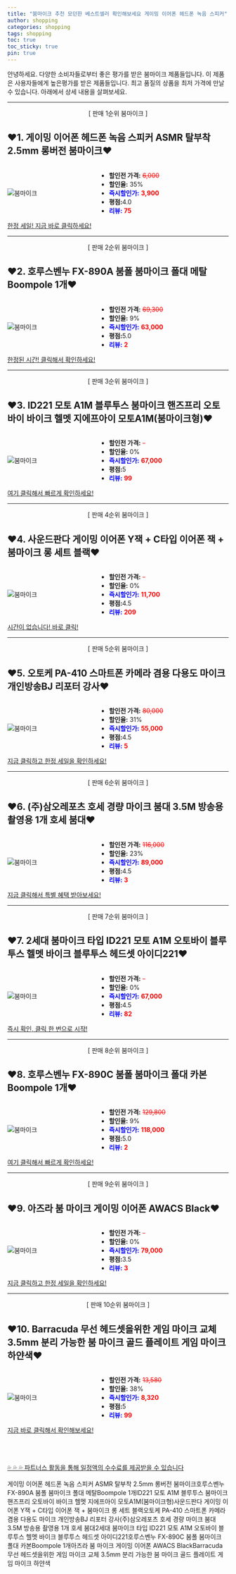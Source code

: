 ```yaml
---
title: "붐마이크 추천 모던한 베스트셀러 확인해보세요 게이밍 이어폰 헤드폰 녹음 스피커"
author: shopping
categories: shopping
tags: shopping
toc: true
toc_sticky: true
pin: true
---
```

안녕하세요. 다양한 소비자들로부터 좋은 평가를 받은 붐마이크 제품들입니다. 이 제품은 사용자들에게 높은평가를 받은 제품들입니다. 최고 품질의 상품을 최저 가격에 만날 수 있습니다. 아래에서 상세 내용을 살펴보세요.

---
<p class="toplist" style="margin: 0 auto; display: block; width: fit-content;">[ 판매 1순위 붐마이크 ]</p>

<h2><strong>❤️1. 게이밍 이어폰 헤드폰 녹음 스피커 ASMR 탈부착 2.5mm 롱버전 붐마이크❤️</strong></h2>

<div style="display: flex; align-items: center;">
    <div style="flex: 0.4;">
        <img src="https://thumbnail6.coupangcdn.com/thumbnails/remote/230x230ex/image/vendor_inventory/7fad/0bf7896632b7e7f1506af493aa42f7752c1848a2a3e8adb4a8ef3d90efd6.jpg" alt="붐마이크" style="max-width: 100%;">
    </div>
    <div style="flex: 0.6; margin-left: 10px;">
        <ul>
            <li><strong>할인전 가격:</strong> <del style="color: red;">6,000</del></li>
            <li><strong>할인율:</strong> 35%</li>
            <li><span style='color:blue'><strong>즉시할인가:</strong></span> <span style='color:red'><strong>3,900</strong></span></li>
            <li><strong>평점:</strong>4.0</li>
            <li><span style='color:blue'><strong>리뷰:</strong></span> <span style='color:red'><strong>75</strong></span></li>
        </ul>
    </div>
</div>
<div class="center">
    <a href="https://William4Davisa.github.io?lptag=AF9450613&subid=githubio&pageKey=6177054766&traceid=V0-153&itemId=12098355425&vendorItemId=79370174574" class="myButton">
        한정 세일! 지금 바로 클릭하세요!
    </a>
</div>


---
<p class="toplist" style="margin: 0 auto; display: block; width: fit-content;">[ 판매 2순위 붐마이크 ]</p>

<h2><strong>❤️2. 호루스벤누 FX-890A 붐폴 붐마이크 폴대 메탈Boompole 1개❤️</strong></h2>

<div style="display: flex; align-items: center;">
    <div style="flex: 0.4;">
        <img src="https://thumbnail9.coupangcdn.com/thumbnails/remote/230x230ex/image/vendor_inventory/4a50/49b4f4983df59fa225cd9388cd6d0d341c51bf307dec019b5f1d5797906e.jpg" alt="붐마이크" style="max-width: 100%;">
    </div>
    <div style="flex: 0.6; margin-left: 10px;">
        <ul>
            <li><strong>할인전 가격:</strong> <del style="color: red;">69,300</del></li>
            <li><strong>할인율:</strong> 9%</li>
            <li><span style='color:blue'><strong>즉시할인가:</strong></span> <span style='color:red'><strong>63,000</strong></span></li>
            <li><strong>평점:</strong>5.0</li>
            <li><span style='color:blue'><strong>리뷰:</strong></span> <span style='color:red'><strong>2</strong></span></li>
        </ul>
    </div>
</div>
<div class="center">
    <a href="https://William4Davisa.github.io?lptag=AF9450613&subid=githubio&pageKey=110050466&traceid=V0-153&itemId=332160968&vendorItemId=88345155185" class="myButton">
        한정된 시간! 클릭해서 확인하세요!
    </a>
</div>


---
<p class="toplist" style="margin: 0 auto; display: block; width: fit-content;">[ 판매 3순위 붐마이크 ]</p>

<h2><strong>❤️3. ID221 모토 A1M 블루투스 붐마이크 핸즈프리 오토바이 바이크 헬멧 지에프아이 모토A1M(붐마이크형)❤️</strong></h2>

<div style="display: flex; align-items: center;">
    <div style="flex: 0.4;">
        <img src="https://thumbnail6.coupangcdn.com/thumbnails/remote/230x230ex/image/vendor_inventory/b267/16eebdd99e543db248739066c66b65f5ca739f43d7f75186b244f359135f.jpg" alt="붐마이크" style="max-width: 100%;">
    </div>
    <div style="flex: 0.6; margin-left: 10px;">
        <ul>
            <li><strong>할인전 가격:</strong> <del style="color: red;">-</del></li>
            <li><strong>할인율:</strong> 0%</li>
            <li><span style='color:blue'><strong>즉시할인가:</strong></span> <span style='color:red'><strong>67,000</strong></span></li>
            <li><strong>평점:</strong>5</li>
            <li><span style='color:blue'><strong>리뷰:</strong></span> <span style='color:red'><strong>99</strong></span></li>
        </ul>
    </div>
</div>
<div class="center">
    <a href="https://William4Davisa.github.io?lptag=AF9450613&subid=githubio&pageKey=8239526896&traceid=V0-153&itemId=23713815097&vendorItemId=90738695654" class="myButton">
        여기 클릭해서 빠르게 확인하세요!
    </a>
</div>


---
<p class="toplist" style="margin: 0 auto; display: block; width: fit-content;">[ 판매 4순위 붐마이크 ]</p>

<h2><strong>❤️4. 사운드판다 게이밍 이어폰 Y잭 + C타입 이어폰 잭 + 붐마이크 롱 세트 블랙❤️</strong></h2>

<div style="display: flex; align-items: center;">
    <div style="flex: 0.4;">
        <img src="https://thumbnail7.coupangcdn.com/thumbnails/remote/230x230ex/image/retail/images/2022/03/17/15/8/8050f252-0392-4d47-b94a-31245c03ec6e.jpg" alt="붐마이크" style="max-width: 100%;">
    </div>
    <div style="flex: 0.6; margin-left: 10px;">
        <ul>
            <li><strong>할인전 가격:</strong> <del style="color: red;">-</del></li>
            <li><strong>할인율:</strong> 0%</li>
            <li><span style='color:blue'><strong>즉시할인가:</strong></span> <span style='color:red'><strong>11,700</strong></span></li>
            <li><strong>평점:</strong>4.5</li>
            <li><span style='color:blue'><strong>리뷰:</strong></span> <span style='color:red'><strong>209</strong></span></li>
        </ul>
    </div>
</div>
<div class="center">
    <a href="https://William4Davisa.github.io?lptag=AF9450613&subid=githubio&pageKey=6400724088&traceid=V0-153&itemId=13683852500&vendorItemId=80935549054" class="myButton">
        시간이 없습니다! 바로 클릭!
    </a>
</div>


---
<p class="toplist" style="margin: 0 auto; display: block; width: fit-content;">[ 판매 5순위 붐마이크 ]</p>

<h2><strong>❤️5. 오토케 PA-410 스마트폰 카메라 겸용 다용도 마이크 개인방송BJ 리포터 강사❤️</strong></h2>

<div style="display: flex; align-items: center;">
    <div style="flex: 0.4;">
        <img src="https://thumbnail8.coupangcdn.com/thumbnails/remote/230x230ex/image/vendor_inventory/images/2018/08/21/12/7/2b500174-161c-48b8-aee4-cb8d7fb904d8.jpg" alt="붐마이크" style="max-width: 100%;">
    </div>
    <div style="flex: 0.6; margin-left: 10px;">
        <ul>
            <li><strong>할인전 가격:</strong> <del style="color: red;">80,000</del></li>
            <li><strong>할인율:</strong> 31%</li>
            <li><span style='color:blue'><strong>즉시할인가:</strong></span> <span style='color:red'><strong>55,000</strong></span></li>
            <li><strong>평점:</strong>4.5</li>
            <li><span style='color:blue'><strong>리뷰:</strong></span> <span style='color:red'><strong>5</strong></span></li>
        </ul>
    </div>
</div>
<div class="center">
    <a href="https://William4Davisa.github.io?lptag=AF9450613&subid=githubio&pageKey=124589422&traceid=V0-153&itemId=368674785&vendorItemId=3894952970" class="myButton">
        지금 클릭하고 한정 세일을 확인하세요!
    </a>
</div>


---
<p class="toplist" style="margin: 0 auto; display: block; width: fit-content;">[ 판매 6순위 붐마이크 ]</p>

<h2><strong>❤️6. (주)삼오레포츠 호세 경량 마이크 붐대 3.5M 방송용 촬영용 1개 호세 붐대❤️</strong></h2>

<div style="display: flex; align-items: center;">
    <div style="flex: 0.4;">
        <img src="https://thumbnail7.coupangcdn.com/thumbnails/remote/230x230ex/image/vendor_inventory/93ad/cedd302fed26fd0a62c2574b76504432ef5bc5a0aa784ac47722adb05d1b.jpg" alt="붐마이크" style="max-width: 100%;">
    </div>
    <div style="flex: 0.6; margin-left: 10px;">
        <ul>
            <li><strong>할인전 가격:</strong> <del style="color: red;">116,000</del></li>
            <li><strong>할인율:</strong> 23%</li>
            <li><span style='color:blue'><strong>즉시할인가:</strong></span> <span style='color:red'><strong>89,000</strong></span></li>
            <li><strong>평점:</strong>4.5</li>
            <li><span style='color:blue'><strong>리뷰:</strong></span> <span style='color:red'><strong>3</strong></span></li>
        </ul>
    </div>
</div>
<div class="center">
    <a href="https://William4Davisa.github.io?lptag=AF9450613&subid=githubio&pageKey=1419377963&traceid=V0-153&itemId=2457103015&vendorItemId=70450635916" class="myButton">
        지금 클릭해서 특별 혜택 받아보세요!
    </a>
</div>


---
<p class="toplist" style="margin: 0 auto; display: block; width: fit-content;">[ 판매 7순위 붐마이크 ]</p>

<h2><strong>❤️7. 2세대 붐마이크 타입 ID221 모토 A1M 오토바이 블루투스 헬멧 바이크 블루투스 헤드셋 아이디221❤️</strong></h2>

<div style="display: flex; align-items: center;">
    <div style="flex: 0.4;">
        <img src="https://thumbnail7.coupangcdn.com/thumbnails/remote/230x230ex/image/vendor_inventory/6d37/54e54617b68852c429c9add5d2676fb6cc278e78d87d620b444a3d423adc.jpg" alt="붐마이크" style="max-width: 100%;">
    </div>
    <div style="flex: 0.6; margin-left: 10px;">
        <ul>
            <li><strong>할인전 가격:</strong> <del style="color: red;">-</del></li>
            <li><strong>할인율:</strong> 0%</li>
            <li><span style='color:blue'><strong>즉시할인가:</strong></span> <span style='color:red'><strong>67,000</strong></span></li>
            <li><strong>평점:</strong>4.5</li>
            <li><span style='color:blue'><strong>리뷰:</strong></span> <span style='color:red'><strong>82</strong></span></li>
        </ul>
    </div>
</div>
<div class="center">
    <a href="https://William4Davisa.github.io?lptag=AF9450613&subid=githubio&pageKey=7138905658&traceid=V0-153&itemId=17919311705&vendorItemId=85081920848" class="myButton">
        즉시 확인, 클릭 한 번으로 시작!
    </a>
</div>


---
<p class="toplist" style="margin: 0 auto; display: block; width: fit-content;">[ 판매 8순위 붐마이크 ]</p>

<h2><strong>❤️8. 호루스벤누 FX-890C 붐폴 붐마이크 폴대 카본Boompole 1개❤️</strong></h2>

<div style="display: flex; align-items: center;">
    <div style="flex: 0.4;">
        <img src="https://thumbnail9.coupangcdn.com/thumbnails/remote/230x230ex/image/vendor_inventory/4a50/49b4f4983df59fa225cd9388cd6d0d341c51bf307dec019b5f1d5797906e.jpg" alt="붐마이크" style="max-width: 100%;">
    </div>
    <div style="flex: 0.6; margin-left: 10px;">
        <ul>
            <li><strong>할인전 가격:</strong> <del style="color: red;">129,800</del></li>
            <li><strong>할인율:</strong> 9%</li>
            <li><span style='color:blue'><strong>즉시할인가:</strong></span> <span style='color:red'><strong>118,000</strong></span></li>
            <li><strong>평점:</strong>5.0</li>
            <li><span style='color:blue'><strong>리뷰:</strong></span> <span style='color:red'><strong>2</strong></span></li>
        </ul>
    </div>
</div>
<div class="center">
    <a href="https://William4Davisa.github.io?lptag=AF9450613&subid=githubio&pageKey=1732567791&traceid=V0-153&itemId=2949188647&vendorItemId=70937723381" class="myButton">
        여기 클릭해서 빠르게 확인하세요!
    </a>
</div>


---
<p class="toplist" style="margin: 0 auto; display: block; width: fit-content;">[ 판매 9순위 붐마이크 ]</p>

<h2><strong>❤️9. 아즈라 붐 마이크 게이밍 이어폰 AWACS Black❤️</strong></h2>

<div style="display: flex; align-items: center;">
    <div style="flex: 0.4;">
        <img src="https://thumbnail8.coupangcdn.com/thumbnails/remote/230x230ex/image/retail/images/905552957428547-c0c10f3e-509d-4b76-9bc5-51b5fe97b7a1.jpg" alt="붐마이크" style="max-width: 100%;">
    </div>
    <div style="flex: 0.6; margin-left: 10px;">
        <ul>
            <li><strong>할인전 가격:</strong> <del style="color: red;">-</del></li>
            <li><strong>할인율:</strong> 0%</li>
            <li><span style='color:blue'><strong>즉시할인가:</strong></span> <span style='color:red'><strong>79,000</strong></span></li>
            <li><strong>평점:</strong>3.5</li>
            <li><span style='color:blue'><strong>리뷰:</strong></span> <span style='color:red'><strong>3</strong></span></li>
        </ul>
    </div>
</div>
<div class="center">
    <a href="https://William4Davisa.github.io?lptag=AF9450613&subid=githubio&pageKey=7975426548&traceid=V0-153&itemId=22106586193&vendorItemId=89153529783" class="myButton">
        지금 클릭하고 한정 세일을 확인하세요!
    </a>
</div>


---
<p class="toplist" style="margin: 0 auto; display: block; width: fit-content;">[ 판매 10순위 붐마이크 ]</p>

<h2><strong>❤️10. Barracuda 무선 헤드셋을위한 게임 마이크 교체 3.5mm 분리 가능한 붐 마이크 골드 플레이트 게임 마이크 하얀색❤️</strong></h2>

<div style="display: flex; align-items: center;">
    <div style="flex: 0.4;">
        <img src="https://thumbnail8.coupangcdn.com/thumbnails/remote/230x230ex/image/vendor_inventory/aded/425c60b8891d06f946975901b1ea58ca4f12c736d739117bdedc51727c74.jpg" alt="붐마이크" style="max-width: 100%;">
    </div>
    <div style="flex: 0.6; margin-left: 10px;">
        <ul>
            <li><strong>할인전 가격:</strong> <del style="color: red;">13,580</del></li>
            <li><strong>할인율:</strong> 38%</li>
            <li><span style='color:blue'><strong>즉시할인가:</strong></span> <span style='color:red'><strong>8,320</strong></span></li>
            <li><strong>평점:</strong>5</li>
            <li><span style='color:blue'><strong>리뷰:</strong></span> <span style='color:red'><strong>99</strong></span></li>
        </ul>
    </div>
</div>
<div class="center">
    <a href="https://William4Davisa.github.io?lptag=AF9450613&subid=githubio&pageKey=8220780208&traceid=V0-153&itemId=23627298117&vendorItemId=90652813035" class="myButton">
        지금 바로 클릭해서 확인해보세요!
    </a>
</div>

<br><br><br>[💦 💦 💦 파트너스 활동을 통해 일정액의 수수료를 제공받을 수 있습니다](https://link.coupang.com/a/bcpT2c)<br><br>게이밍 이어폰 헤드폰 녹음 스피커 ASMR 탈부착 2.5mm 롱버전 붐마이크호루스벤누 FX-890A 붐폴 붐마이크 폴대 메탈Boompole 1개ID221 모토 A1M 블루투스 붐마이크 핸즈프리 오토바이 바이크 헬멧 지에프아이 모토A1M(붐마이크형)사운드판다 게이밍 이어폰 Y잭 + C타입 이어폰 잭 + 붐마이크 롱 세트 블랙오토케 PA-410 스마트폰 카메라 겸용 다용도 마이크 개인방송BJ 리포터 강사(주)삼오레포츠 호세 경량 마이크 붐대 3.5M 방송용 촬영용 1개 호세 붐대2세대 붐마이크 타입 ID221 모토 A1M 오토바이 블루투스 헬멧 바이크 블루투스 헤드셋 아이디221호루스벤누 FX-890C 붐폴 붐마이크 폴대 카본Boompole 1개아즈라 붐 마이크 게이밍 이어폰 AWACS BlackBarracuda 무선 헤드셋을위한 게임 마이크 교체 3.5mm 분리 가능한 붐 마이크 골드 플레이트 게임 마이크 하얀색